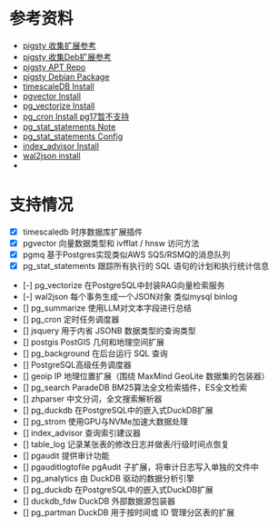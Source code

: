 # 参考资料
* [pigsty 收集扩展参考](https://pigsty.cc/zh/docs/pgext/list/)
* [pigsty 收集Deb扩展参考](https://pigsty.cc/zh/docs/pgext/list/deb/)
* [pigsty APT Repo](https://ext.pigsty.io/#/?id=apt-repo)
* [pigsty Debian Package](https://ext.pigsty.io/#/deb?id=postgresql-17)
* [timescaleDB Install](https://docs.timescale.com/self-hosted/latest/install/installation-linux/)
* [pgvector Install](https://github.com/pgvector/pgvector?tab=readme-ov-file#installation-notes---linux-and-mac)
* [pg_vectorize Install](https://github.com/tembo-io/pg_vectorize)
* [pg_cron Install pg17暂不支持](https://github.com/citusdata/pg_cron)
* [pg_stat_statements Note](https://www.postgresql.org/docs/current/pgstatstatements.html)
* [pg_stat_statements Config](https://www.postgresql.org/docs/current/pgstatstatements.html#PGSTATSTATEMENTS-PG-STAT-STATEMENTS-INFO)
* [index_advisor Install](https://github.com/supabase/index_advisor)
* [wal2json install](https://github.com/eulerto/wal2json)
* []()
# 支持情况
- [X] timescaledb 时序数据库扩展插件
- [X] pgvector 向量数据类型和 ivfflat / hnsw 访问方法
- [X] pgmq 基于Postgres实现类似AWS SQS/RSMQ的消息队列
- [X] pg_stat_statements 跟踪所有执行的 SQL 语句的计划和执行统计信息
- [-] pg_vectorize 在PostgreSQL中封装RAG向量检索服务
- [-] wal2json 每个事务生成一个JSON对象 类似mysql binlog
- [] pg_summarize 使用LLM对文本字段进行总结
- [] pg_cron 定时任务调度器
- [] jsquery 用于内省 JSONB 数据类型的查询类型
- [] postgis PostGIS 几何和地理空间扩展
- [] pg_background 在后台运行 SQL 查询
- [] PostgreSQL高级任务调度器
- [] geoip IP 地理位置扩展（围绕 MaxMind GeoLite 数据集的包装器）
- [] pg_search ParadeDB BM25算法全文检索插件，ES全文检索
- [] zhparser 中文分词，全文搜索解析器
- [] pg_duckdb 在PostgreSQL中的嵌入式DuckDB扩展
- [] pg_strom 使用GPU与NVMe加速大数据处理
- [] index_advisor 查询索引建议器
- [] table_log 记录某张表的修改日志并做表/行级时间点恢复
- [] pgaudit 提供审计功能
- [] pgauditlogtofile pgAudit 子扩展，将审计日志写入单独的文件中
- [] pg_analytics 由 DuckDB 驱动的数据分析引擎
- [] pg_duckdb 在PostgreSQL中的嵌入式DuckDB扩展
- [] duckdb_fdw DuckDB 外部数据源包装器
- [] pg_partman DuckDB 用于按时间或 ID 管理分区表的扩展
